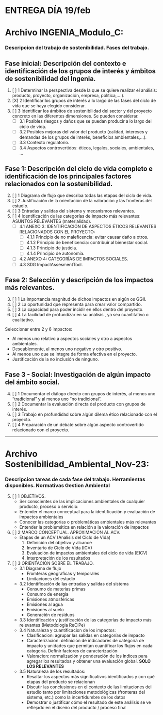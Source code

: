 # ENTREGA DÍA 19/feb

# Archivo INGENIA_Modulo_C:
### Descripcion del trabajo de sostenibilidad. Fases del trabajo.

## Fase inicial: Descripción del contexto e identificación de los grupos de interés y ámbitos de sostenibilidad del Ingenia.
1. [ ] 1  Determinar la perspectiva desde la que se quiere realizar el análisis: producto, proyecto, organización, empresa, política,….).
1. [X] 2 Identificar los grupos de interés a lo largo de las fases del ciclo de vida que se haya elegido considerar.
1. [ ] 3 Identificar los ámbitos de sostenibilidad del sector y del proyecto concreto en las diferentes dimensiones. Se pueden considerar.
   - [ ] 3.1 Posibles riesgos y daños que se puedan producir a lo largo del ciclo de vida.
   - [ ] 3.2 Posibles mejoras del valor del producto (calidad, intereses y demandas de los grupos de interés, beneficios ambientales,...).
   - [ ] 3.3 Contexto regulatorio.
   - [ ] 3.4 Aspectos controvertidos: éticos, legales, sociales, ambientales, ...

## Fase 1: Descripción del ciclo de vida completo e identificación de los principales factores relacionados con la sostenibilidad.
2. [ ] 1 Diagrama de flujo que describa todas las etapas del ciclo de vida.
2. [ ] 2 Justificación de la orientación de la valoración y las fronteras del estudio.
2. [ ] 3 Entradas y salidas del sistema y mecanismos relevantes.
2. [ ] 4 Identificación de las categorías de impacto más relevantes: ASUNTOS RELEVANTES (materialidad).
   - [ ] 4.1 ANEXO 3: IDENTIFICACIÓN DE ASPECTOS ÉTICOS RELEVANTES RELACIONADOS CON EL PROYECTO:
      - [ ] 4.1.1 Principio de no maleficencia: evitar causar daño a otros.
      - [ ] 4.1.2 Principio de beneficencia: contribuir al bienestar social.
      - [ ] 4.1.3 Principio de justicia.
      - [ ] 4.1.4 Principio de autonomía.
   - [ ] 4.2 ANEXO 4: CATEGORÍAS DE IMPACTOS SOCIALES.
   - [ ] 4.3 SDG ImpactAssesmentTool.

## Fase 2: Selección y descripción de los impactos más relevantes.
3. [ ] 1 La importancia magnitud de dichos impactos en algún os GGII.
3. [ ] 2 La oportunidad que representa para crear valor compartido.
3. [ ] 3 La capacidad para poder incidir en ellos dentro del proyecto.
3. [ ] 4 La facilidad de profundizar en su análisis , ya sea cuantitativo o cualitativo.

Seleccionar entre 2 y 6 impactos:
- Al menos uno relativo a aspectos sociales y otro a aspectos ambientales.
- Deseablemente, al menos uno negativo y otro positivo.
- Al menos uno que se integre de forma efectiva en el proyecto.
- Justificación de la no inclusión de ninguno.

## Fase 3 - Social: Investigación de algún impacto del ámbito social.
4. [ ] 1 Documentar el diálogo directo con grupos de interés, al menos uno “tradicional” y al menos uno “no tradicional”.
4. [ ] 2 Documentar la evaluación directa del producto con grupos de interés.
4. [ ] 3 Trabajo en profundidad sobre algún dilema ético relacionado con el proyecto.
4. [ ] 4 Preparación de un debate sobre algún aspecto controvertido relacionado con el proyecto.

------------------------------------------------------------------------------------------------------------------------

# Archivo Sostenibilidad_Ambiental_Nov-23:
### Descripcion tareas de cada fase del trabajo. Herramientas disponibles. Normativas Gestion Ambiental

5. [ ] 1 OBJETIVOS.
   - Ser conscientes de las implicaciones ambientales de cualquier producto, proceso o servicio:
   - Entender el marco conceptual para la identificación y evaluación de impactos ambientales
   - Conocer las categorías o problemáticas ambientales más relevantes
   - Entender la problemática en relación a la valoración de impactos
5. [ ] 2 MARCO CONCEPTUAL. APROXIMACIÓN AL ACV.
   - Etapas de un ACV (Analisis del Ciclo de Vida)
      1. Definición del objetivo y alcance
      2. Inventario de Ciclo de Vida (ICV)
      3. Evaluación de impactos ambientales del ciclo de vida (EICV)
      4. Interpretación de los resultados
5. [ ] 3 ORIENTACIÓN SOBRE EL TRABAJO.
   - 3.1 Diagrama de flujo
      - Fromteras geograficas y temporales
      - Limitaciones del estudio 
   - 3.2 Identificación de las entradas y salidas del sistema
      - Consumo de materias primas
      - Consumo de energia
      - Emisiones atmosféricas
      - Emisiones al agua
      - Emisiones al suelo
      - Generación de residuos
   - 3.3 Identificación y justificación de las categorías de impacto más relevantes (Metodologia ReCiPe)
   - 3.4 Naturaleza y cuantificacion de los impactos:
      - Clasificacion: agrupar las salidas en categorías de impacto
      - Caracterizacion: definición de indicadores de categoría de impacto y unidades que permitan cuantificar los flujos en cada categoría. Definir factores de caracterización
      - Valoracion: normalización y ponderación de los índices para agregar los resultados y obtener una evaluación global. **SOLO LOS RELEVANTES**
   - 3.5 Naturaleza de los resultados:
      - Resaltar los aspectos más significativos identificados y con qué etapas del producto se relacionan
      - Discutir las conclusiones en el contexto de las limitaciones del estudio tanto por limitaciones metodológicas (fronteras del sistema, etc.) como la incertidumbre de los datos
      - Demostrar o justificar cómo el resultado de este análisis se ve reflejado en el diseño del producto / proceso final
